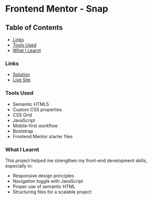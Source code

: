 
# Frontend Mentor - Snap


## Table of Contents
- [Links](#links)
- [Tools Used](#tools-used)
- [What I Learnt](#what-i-learnt)

### Links

- [Solution](https://github.com/niniola-creator/https://niniola-creator.github.io)
- [Live Site ](https://niniola-creator.github.io)


### Tools Used

- Semantic HTML5
- Custom CSS properties
- CSS Grid
- JavaScript
- Mobile-first workflow
- Bootstrap
- Frontend Mentor starter files

### What I Learnt

This project helped me strengthen my front-end development skills, especially in:
- Responsive design principles
- Navigation toggle with JavaScript
- Proper use of semantic HTML
- Structuring files for a scalable project



